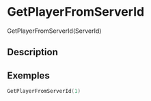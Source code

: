 # GetPlayerFromServerId
GetPlayerFromServerId(ServerId)

## Description

## Exemples

```lua
GetPlayerFromServerId(1)
```
